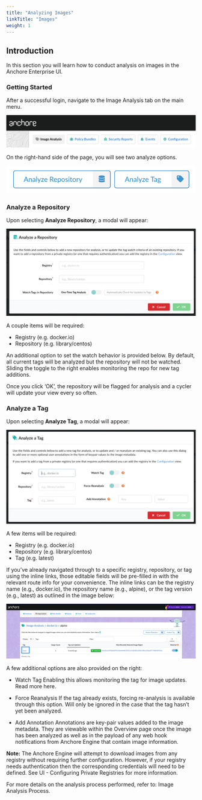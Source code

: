 ```yaml
---
title: "Analyzing Images"
linkTitle: "Images"
weight: 1
---
```


## Introduction

In this section you will learn how to conduct analysis on images in the Anchore Enterprise UI.

### Getting Started

After a successful login, navigate to the Image Analysis tab on the main menu.

![alt text](UIMenuImageAnalysisTab.png)

On the right-hand side of the page, you will see two analyze options.

![alt text](AnalyzeRepoTagButtons.png)

### Analyze a Repository

Upon selecting **Analyze Repository**, a modal will appear:

![alt text](AnalyzeRepoModal.png)

A couple items will be required:

- Registry (e.g. docker.io)
- Repository (e.g. library/centos)

An additional option to set the watch behavior is provided below. By default, all current tags will be analyzed but the repository will not be watched. Sliding the toggle to the right enables monitoring the repo for new tag additions.

Once you click ‘OK’, the repository will be flagged for analysis and a cycler will update your view every so often.

### Analyze a Tag

Upon selecting **Analyze Tag**, a modal will appear:

![alt text](AnalyzeTagModal.png)

A few items will be required:

- Registry (e.g. docker.io)
- Repository (e.g. library/centos)
- Tag (e.g. latest)

If you’ve already navigated through to a specific registry, repository, or tag using the inline links, those editable fields will be pre-filled in with the relevant route info for your convenience.  The inline links can be the registry name (e.g., docker.io), the repository name (e.g., alpine), or the tag version (e.g., latest) as outlined in the image below:

![alt text](InlineLinks.png)

A few additional options are also provided on the right:

- Watch Tag
  Enabling this allows monitoring the tag for image updates. Read more here.

- Force Reanalysis
  If the tag already exists, forcing re-analysis is available through this option. Will only be ignored in the case that the tag hasn’t yet been analyzed.

- Add Annotation
  Annotations are key-pair values added to the image metadata. They are viewable within the Overview page once the image has been analyzed as well as in the payload of any web hook notifications from Anchore Engine that contain image information.

**Note:** The Anchore Engine will attempt to download images from any registry without requiring further configuration. However, if your registry needs authentication then the corresponding credentials will need to be defined. See UI - Configuring Private Registries for more information.

For more details on the analysis process performed, refer to: Image Analysis Process.
